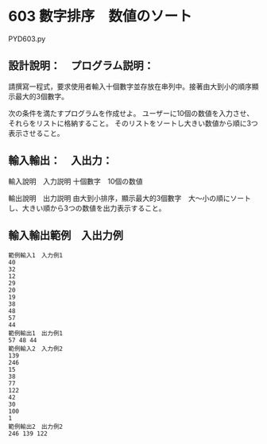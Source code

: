 # 603 數字排序　数値のソート
PYD603.py
## 設計說明：　プログラム説明：
請撰寫一程式，要求使用者輸入十個數字並存放在串列中。接著由大到小的順序顯示最大的3個數字。

次の条件を満たすプログラムを作成せよ。
ユーザーに10個の数値を入力させ、それらをリストに格納すること。
そのリストをソートし大きい数値から順に3つ表示させること。


## 輸入輸出：　入出力：
輸入說明　入力説明
十個數字　10個の数値

輸出說明　出力説明
由大到小排序，顯示最大的3個數字　大～小の順にソートし、大きい順から3つの数値を出力表示すること。

## 輸入輸出範例　入出力例

```
範例輸入1　入力例1
40
32
12
29
20
19
38
48
57
44
範例輸出1　出力例1
57 48 44
範例輸入2　入力例2
139
246
15
38
77
122
42
30
100
1
範例輸出2　出力例2
246 139 122
```
